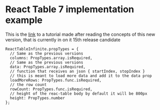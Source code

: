 # React Table 7 implementation example


This is the [link](https://medium.com/@blaiseiradukunda/react-table-7-tutorial-3d8ba6ac8b16)  to a tutorial made after reading the concepts of this new version, that is currently in on it 15th release candidate

```
ReactTableInfinite.propTypes = {
  // Same as the previous versions
  columns: PropTypes.array.isRequired,
  // Same as the previous versions
  data: PropTypes.array.isRequired,
  // function that receives an json { startIndex, stopIndex }
  // this is meant to load more data and add it to the data prop
  loadMoreRows: PropTypes.func.isRequired,
  // the row count
  rowCount: PropTypes.func.isRequired,
  // height of the reac-table body by default it will be 800px
  height: PropTypes.number
};
```


